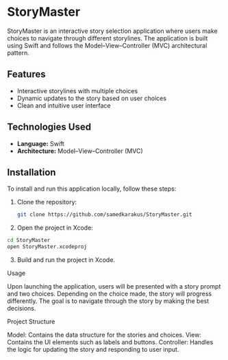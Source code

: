 # StoryMaster

StoryMaster is an interactive story selection application where users make choices to navigate through different storylines. The application is built using Swift and follows the Model–View–Controller (MVC) architectural pattern.

## Features

- Interactive storylines with multiple choices
- Dynamic updates to the story based on user choices
- Clean and intuitive user interface

## Technologies Used

- **Language:** Swift
- **Architecture:** Model–View–Controller (MVC)

## Installation

To install and run this application locally, follow these steps:

1. Clone the repository:
   ```bash
   git clone https://github.com/samedkarakus/StoryMaster.git

2. Open the project in Xcode:

```bash
cd StoryMaster
open StoryMaster.xcodeproj
```
3. Build and run the project in Xcode.

Usage

Upon launching the application, users will be presented with a story prompt and two choices. Depending on the choice made, the story will progress differently. The goal is to navigate through the story by making the best decisions.

Project Structure

Model: Contains the data structure for the stories and choices.
View: Contains the UI elements such as labels and buttons.
Controller: Handles the logic for updating the story and responding to user input.
